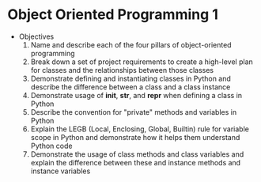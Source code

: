 # Object Oriented Programming 1

- Objectives
  1. Name and describe each of the four pillars of object-oriented programming
  1. Break down a set of project requirements to create a high-level plan for classes and the relationships between those classes
  1. Demonstrate defining and instantiating classes in Python and describe the difference between a class and a class instance
  1. Demonstrate usage of __init__, __str__, and __repr__ when defining a class in Python
  1. Describe the convention for "private" methods and variables in Python
  1. Explain the LEGB (Local, Enclosing, Global, Builtin) rule for variable scope in Python and demonstrate how it helps them understand Python code
  1. Demonstrate the usage of class methods and class variables and explain the difference between these and instance methods and instance variables
